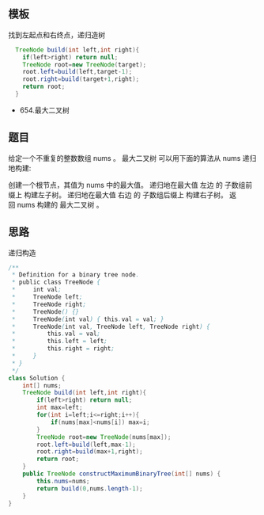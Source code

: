 ## 模板
找到左起点和右终点，递归造树
```java
  TreeNode build(int left,int right){
    if(left>right) return null;
    TreeNode root=new TreeNode(target);
    root.left=build(left,target-1);
    root.right=build(target+1,right);
    return root;
  }
```
* 654.最大二叉树

## 题目
给定一个不重复的整数数组 nums 。 最大二叉树 可以用下面的算法从 nums 递归地构建:

创建一个根节点，其值为 nums 中的最大值。
递归地在最大值 左边 的 子数组前缀上 构建左子树。
递归地在最大值 右边 的 子数组后缀上 构建右子树。
返回 nums 构建的 最大二叉树 。

## 思路
递归构造
```java
/**
 * Definition for a binary tree node.
 * public class TreeNode {
 *     int val;
 *     TreeNode left;
 *     TreeNode right;
 *     TreeNode() {}
 *     TreeNode(int val) { this.val = val; }
 *     TreeNode(int val, TreeNode left, TreeNode right) {
 *         this.val = val;
 *         this.left = left;
 *         this.right = right;
 *     }
 * }
 */
class Solution {
    int[] nums;
    TreeNode build(int left,int right){
        if(left>right) return null;
        int max=left;
        for(int i=left;i<=right;i++){
            if(nums[max]<nums[i]) max=i;
        }
        TreeNode root=new TreeNode(nums[max]);
        root.left=build(left,max-1);
        root.right=build(max+1,right);
        return root;
    }
    public TreeNode constructMaximumBinaryTree(int[] nums) {
        this.nums=nums;
        return build(0,nums.length-1);
    }
}
```
